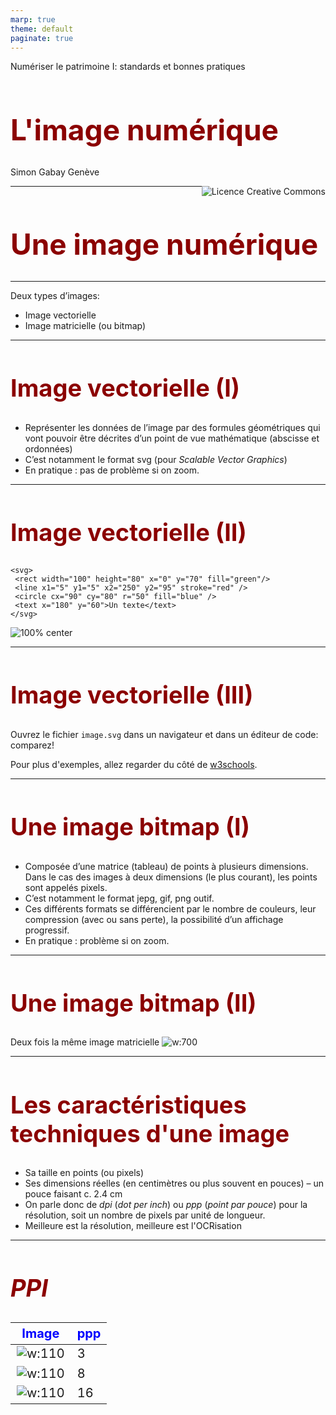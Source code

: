 ```yaml
---
marp: true
theme: default
paginate: true
---
```


<style>
img[alt~="center"] {
  display: block;
  margin: 0 auto;
}
h1 {
  font-size: 46px;
  color: darkred;
}
h2 {
  font-size: 38px;
  color: darkred;
}
</style>

Numériser le patrimoine I: standards et bonnes pratiques

# L'image numérique

Simon Gabay
Genève

<a rel="license" href="http://creativecommons.org/licenses/by/4.0/"><img alt="Licence Creative Commons" style="border-width:0;float:right;\" src="https://i.creativecommons.org/l/by/4.0/88x31.png" /></a>

---

# Une image numérique

---

Deux types d’images:
* Image vectorielle
* Image matricielle (ou bitmap)
---

## Image vectorielle (I)
* Représenter les données de l’image par des formules géométriques qui vont pouvoir être décrites d’un point de vue mathématique (abscisse et ordonnées)
* C’est notamment le format svg (pour _Scalable Vector Graphics_)
* En pratique : pas de problème si on zoom.
---

## Image vectorielle (II)
```{xml}
<svg>
 <rect width="100" height="80" x="0" y="70" fill="green"/>
 <line x1="5" y1="5" x2="250" y2="95" stroke="red" />
 <circle cx="90" cy="80" r="50" fill="blue" />
 <text x="180" y="60">Un texte</text>
</svg>
```
![100% center](images/svg.png)

---
## Image vectorielle (III)

Ouvrez le fichier ```image.svg``` dans un navigateur et dans un éditeur de code: comparez!

Pour plus d'exemples, allez regarder du côté de [w3schools](https://www.w3schools.com/graphics/svg_examples.asp).

---

## Une image bitmap (I)
* Composée d’une matrice (tableau) de points à plusieurs dimensions. Dans le cas des images à deux dimensions (le plus courant), les points sont appelés pixels.
* C’est notamment le format jepg, gif, png outif.
* Ces différents formats se différencient par le nombre de couleurs, leur compression (avec ou sans perte), la possibilité d’un affichage progressif.
* En pratique : problème si on zoom.

---

## Une image bitmap (II)
Deux fois la même image matricielle
![w:700](images/t_pixels_006.jpeg)

---

## Les caractéristiques techniques d'une image
* Sa taille en points (ou pixels)
* Ses dimensions réelles (en centimètres ou plus souvent en pouces) – un pouce faisant c. 2.4 cm
* On parle donc de _dpi_ (_dot per inch_) ou _ppp_ (_point par pouce_) pour la résolution, soit un nombre de pixels par unité de longueur.
* Meilleure est la résolution, meilleure est l'OCRisation


---
## _PPI_

| Image				         		 | ppp	|
|--------------------------|------|
|![w:110](images/ppp_3.png)	 | 	3	  |
|![w:110](images/ppp_8.png)	 |	8  	|
|![w:110](images/ppp_16.png) |	16	|

---
## _PPI_ en pratique: la lettre A

| Image						          	| ppp	|
|-----------------------------|-----|
|![w:110](images/ppp_3_a.png)		| 	3 |
|![w:110](images/ppp_8_a.png)		|	 8 	|
|![w:110](images/ppp_16_a.png)	|	 16	|

---
## Poids de l'image

Résolution d’une page A4: (dpi*(21/2.54)) * (dpi*(29.7/2.54))


|dpi   | pixels      | total     |
|------|-------------|-----------|
|100   |  826 x 1169 |   965 594 |
|200   | 1650 x 2340 | 3 861 000 |
|300   | 3500 x 2480 | 8 680 000 |

<p style="color:red">Il est louable de vouloir avoir de bonnes images pour l'OCR, mais attention au poids de l'image finale!</p>

---

## Le _B-test_

L'enjeu est de réussir ce que nous appellerons le _B-test_

![w:200](images/t_pixels_009.jpeg) ![w:200](images/t_pixels_010.jpeg) ![w:175](images/t_pixels_011.jpeg)


---
## Résolution vs efficacité

Il n’est pas nécessaire d’avoir un grand nombre de pixels (au contraire) pour bien faire fonctionner un OCR.

La schématisation de l'image obtenue par sa pixelisation est une force: trop d'information tue l'information.

![w:180](images/t_pixels_001.jpeg) ![w:180](images/t_pixels_002.jpeg) ![w:180](images/t_pixels_003.jpeg) ![w:400](images/t_pixels_007.jpeg)

---

## La bonne résolution

300 dpi serait le meilleur rapport poids/qualité
![w:700](images/t_pixels_008.jpeg)


---

# Récupération d'images automatisée

---

## Chaîne de traitement

Projet Gallic(orpor)a: A. Pinche, J.-B. Camps, S. Gabay, B. Sagot, R. Bawden, P. Ortiz Suárez

![w:1100](images/pipeline.png)


---

## IIIF

IIIF est un ensemble de spécifications techniques dont l'objectif est de définir un cadre d'interopérabilité pour la diffusion et l'échange d'images haute résolution sur le web.

_The IIIF Image API specifies a web service that returns an image in response to a standard HTTP or HTTPS request. The URI can specify the region, size, rotation, quality characteristics and format of the requested image._ (cf. [IIIF documentation](https://iiif.io/api/image/2.1/))

![w:500](images/iiif.png)

https://iiif.io

---

## IIIF: métadonnées

<style scoped>
table {
    height: 100%;
    width: 100%;
    font-size: 20px;
}
th {
    color: blue;
}
</style>

L'URI d'un manifeste est la suivante:

| {scheme}:// | {server}       | /{prefix} | /{identifier}            |
|-------------|----------------|-----------|--------------------------|
| https://    | gallica.bnf.fr | /iiif     | /ark:/12148/bpt6k313644d |

https://gallica.bnf.fr/iiif/ark:/12148/bpt6k313644d/manifest.json

Ici l'identifiant est un ark (cf. explications [ici](https://fr.wikipedia.org/wiki/Archival_Resource_Key).

Pour récupérer les métadonnées d'une image: 

| {scheme}:// | {server}       | /{prefix} | /{identifier}               |
|-------------|----------------|-----------|-----------------------------|
| https://    | gallica.bnf.fr | /iiif     | /ark:/12148/bpt6k313644d/f1 |

https://gallica.bnf.fr/iiif/ark:/12148/bpt6k313644d/f1/info.json

---

## IIIF: données

<style scoped>
table {
    height: 100%;
    width: 100%;
    font-size: 20px;
}
th {
    color: blue;
}
</style>

| /{region}        | /{size} | /{rotation} | /{quality}  | /{format} |
|------------------|---------|-------------|-------------|-----------|
| /50,50,1500,1500 | /full   | /0          | /bitonal    | .jpg      |

https://gallica.bnf.fr/iiif/ark:/12148/bpt6k313644d/f15/50,50,1500,1500/full/0/bitonal.jpg

pour extraire une image:

- commençant à 50 sur l'axe horizontal, 50 sur l'axe vertical, de 1500 pixels de largeur et 1500 pixels de hauteur
- en pleine résolution
- sans rotation
- en noir et blanc au format `.jpg`

---

<style scoped>
table {
    height: 100%;
    width: 100%;
    font-size: 20px;
}
th {
    color: blue;
}
</style>

pour extraire une image commençant à 0 sur l'horizontal, 1900 sur l'axe vertical, de 2400 pixels en largeur et 1200 pixels en hauteur, à laquelle on applique ensuite une rotation de 90°.

| /{region}         | /{size} | /{rotation} | /{quality}  | /{format} |
|-------------------|---------|-------------|-------------|-----------|
| /0,1900,2400,1200 | /full   | /90         | /native     | .tif      |

https://gallica.bnf.fr/iiif/ark:/12148/bpt6k313644d/f15/0,1900,2400,1200/full/90/native.tif

pour redimensionner l'image originale en une nouvelle image de 750 pixels en largeur, à laquelle on applique ensuite une rotation de 135°.

| /{size} | /{region} | /{rotation} | /{quality}  | /{format} |
|---------|-----------|-------------|-------------|-----------|
| /full   | 750,      | /135        | /gray       | .pdf      |

https://gallica.bnf.fr/iiif/ark:/12148/bpt6k313644d/f15/full/750,/135/bitonal.pdf

---

Exercice:
1. utiliser IIIF: ark:/12148/bpt6k1280589b/
2. Installez l'add-on IIIF si vous avez Firefox: https://addons.mozilla.org/fr/firefox/addon/iiif-download/
3. Créez un projet sur eScriptorium et importer le fichier via IIIF

---

## Charger les documents

Dans le dossier `exercices` se trouvent dix lots contenant chacun une mazarinade au format pdf et un lien vers son *manifest* IIIF. 

- Commencer par vous répartir les documents (un par personne) ;
- Essayer dans un premier temps de charger le document via IIIF (le `manifest` se trouve dans le README.md) ;
- Si ça ne fonctionne pas, charger le document au format pdf.
